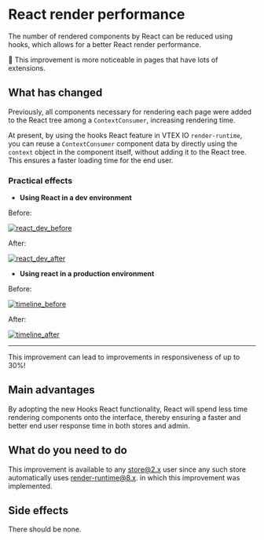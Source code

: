 # React render performance

The number of rendered components by React can be reduced using hooks, which allows for a better React render performance.

:eyes: This improvement is more noticeable in pages that have lots of extensions.

## What has changed

Previously, all components necessary for rendering each page were added to the React tree among a `ContextConsumer`, increasing rendering time.

At present, by using the hooks React feature in VTEX IO `render-runtime`, you can reuse a `ContextConsumer` component data by directly using the `context` object in the component itself, without adding it to the React tree. This ensures a faster loading time for the end user.

### Practical effects

- __Using React in a dev environment__

Before:

[![react_dev_before](https://user-images.githubusercontent.com/10400340/61074512-4663cb80-a3ee-11e9-9748-666307469b31.png)](https://user-images.githubusercontent.com/10400340/61074512-4663cb80-a3ee-11e9-9748-666307469b31.png)

After:

[![react_dev_after](https://user-images.githubusercontent.com/10400340/61074520-4b287f80-a3ee-11e9-978d-c79584563d99.png)](https://user-images.githubusercontent.com/10400340/61074520-4b287f80-a3ee-11e9-978d-c79584563d99.png)

- __Using react in a production environment__

Before:

[![timeline_before](https://user-images.githubusercontent.com/10400340/61074541-58456e80-a3ee-11e9-9657-8f128ba8997c.png)](https://user-images.githubusercontent.com/10400340/61074541-58456e80-a3ee-11e9-9657-8f128ba8997c.png)

After:

[![timeline_after](https://user-images.githubusercontent.com/10400340/61074558-5e3b4f80-a3ee-11e9-8407-9442cc6161aa.png)](https://user-images.githubusercontent.com/10400340/61074558-5e3b4f80-a3ee-11e9-8407-9442cc6161aa.png)

-----

This improvement can lead to improvements in responsiveness of up to 30%!

##  Main advantages

By adopting the new Hooks React functionality, React will spend less time rendering components onto the interface, thereby ensuring a faster and better end user response time in both stores and admin.

## What do you need to do

This improvement is available to any store@2.x user since any such store automatically uses render-runtime@8.x. in which this improvement was implemented.

## Side effects

There should be none.
